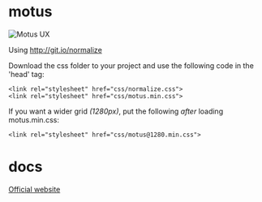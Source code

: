 # motus

![Motus UX](http://resources.ludvig.xyz/img/logo.png)

Using http://git.io/normalize

Download the css folder to your project and use the following code in the 'head' tag:

```
<link rel="stylesheet" href="css/normalize.css">
<link rel="stylesheet" href="css/motus.min.css">
```

If you want a wider grid *(1280px)*, put the following *after* loading motus.min.css:

```
<link rel="stylesheet" href="css/motus@1280.min.css">
```

# docs

[Official website](http://resources.ludvig.xyz/)
